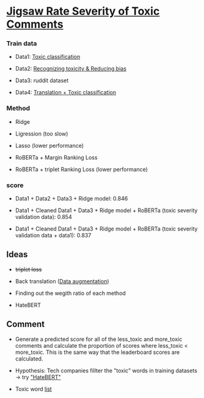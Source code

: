 # [Jigsaw Rate Severity of Toxic Comments](https://www.kaggle.com/c/jigsaw-toxic-severity-rating/overview)


### Train data

- Data1: [Toxic classification](https://www.kaggle.com/c/jigsaw-toxic-comment-classification-challenge/data)

- Data2: [Recognizing toxicity & Reducing bias](https://www.kaggle.com/c/jigsaw-unintended-bias-in-toxicity-classification/data)

- Data3: ruddit dataset

- Data4: [Translation + Toxic classification](https://www.kaggle.com/c/jigsaw-multilingual-toxic-comment-classification/data)


### Method

- Ridge

- Ligression (too slow)

- Lasso (lower performance)

- RoBERTa + Margin Ranking Loss

- RoBERTa + triplet Ranking Loss (lower performance)


### score

- Data1 + Data2 + Data3 + Ridge model: 0.846  

- Data1 + Cleaned Data1 + Data3 + Ridge model + RoBERTa (toxic severity validation data): 0.854

- Data1 + Cleaned Data1 + Data3 + Ridge model + RoBERTa (toxic severity validation data + data1): 0.837


## Ideas

- ~~triplet loss~~ 

- Back translation ([Data augmentation](https://dzlab.github.io/dltips/en/pytorch/text-augmentation/)) 

- Finding out the wegith ratio of each method

- HateBERT

## Comment

- Generate a predicted score for all of the less_toxic and more_toxic comments and calculate the proportion of scores where less_toxic < more_toxic. This is the same way that the leaderboard scores are calculated.

- Hypothesis: Tech companies fillter the "toxic" words in training datasets -> try ["HateBERT"](https://www.kaggle.com/c/jigsaw-toxic-severity-rating/discussion/288788)

- Toxic word [list](https://www.kaggle.com/c/jigsaw-toxic-severity-rating/discussion/287173)
